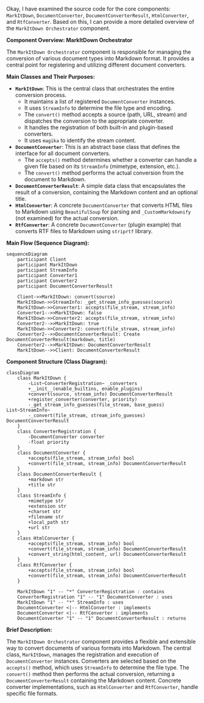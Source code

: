 Okay, I have examined the source code for the core components: `MarkItDown`, `DocumentConverter`, `DocumentConverterResult`, `HtmlConverter`, and `RtfConverter`. Based on this, I can provide a more detailed overview of the `MarkItDown Orchestrator` component.

**Component Overview: MarkItDown Orchestrator**

The `MarkItDown Orchestrator` component is responsible for managing the conversion of various document types into Markdown format. It provides a central point for registering and utilizing different document converters.

**Main Classes and Their Purposes:**

*   **`MarkItDown`**: This is the central class that orchestrates the entire conversion process.
    *   It maintains a list of registered `DocumentConverter` instances.
    *   It uses `StreamInfo` to determine the file type and encoding.
    *   The `convert()` method accepts a source (path, URL, stream) and dispatches the conversion to the appropriate converter.
    *   It handles the registration of both built-in and plugin-based converters.
    *   It uses `magika` to identify the stream content.
*   **`DocumentConverter`**: This is an abstract base class that defines the interface for all document converters.
    *   The `accepts()` method determines whether a converter can handle a given file based on its `StreamInfo` (mimetype, extension, etc.).
    *   The `convert()` method performs the actual conversion from the document to Markdown.
*   **`DocumentConverterResult`**: A simple data class that encapsulates the result of a conversion, containing the Markdown content and an optional title.
*   **`HtmlConverter`**: A concrete `DocumentConverter` that converts HTML files to Markdown using `BeautifulSoup` for parsing and `_CustomMarkdownify` (not examined) for the actual conversion.
*   **`RtfConverter`**: A concrete `DocumentConverter` (plugin example) that converts RTF files to Markdown using `striprtf` library.

**Main Flow (Sequence Diagram):**

```mermaid
sequenceDiagram
    participant Client
    participant MarkItDown
    participant StreamInfo
    participant Converter1
    participant Converter2
    participant DocumentConverterResult

    Client->>MarkItDown: convert(source)
    MarkItDown->>StreamInfo: _get_stream_info_guesses(source)
    MarkItDown->>Converter1: accepts(file_stream, stream_info)
    Converter1-->>MarkItDown: false
    MarkItDown->>Converter2: accepts(file_stream, stream_info)
    Converter2-->>MarkItDown: true
    MarkItDown->>Converter2: convert(file_stream, stream_info)
    Converter2-->>DocumentConverterResult: Create DocumentConverterResult(markdown, title)
    Converter2-->>MarkItDown: DocumentConverterResult
    MarkItDown-->>Client: DocumentConverterResult
```

**Component Structure (Class Diagram):**

```mermaid
classDiagram
    class MarkItDown {
        -List~ConverterRegistration~ _converters
        +__init__(enable_builtins, enable_plugins)
        +convert(source, stream_info) DocumentConverterResult
        +register_converter(converter, priority)
        -_get_stream_info_guesses(file_stream, base_guess) List~StreamInfo~
        -_convert(file_stream, stream_info_guesses) DocumentConverterResult
    }
    class ConverterRegistration {
        -DocumentConverter converter
        -float priority
    }
    class DocumentConverter {
        +accepts(file_stream, stream_info) bool
        +convert(file_stream, stream_info) DocumentConverterResult
    }
    class DocumentConverterResult {
        +markdown str
        +title str
    }
    class StreamInfo {
        +mimetype str
        +extension str
        +charset str
        +filename str
        +local_path str
        +url str
    }
    class HtmlConverter {
        +accepts(file_stream, stream_info) bool
        +convert(file_stream, stream_info) DocumentConverterResult
        +convert_string(html_content, url) DocumentConverterResult
    }
    class RtfConverter {
        +accepts(file_stream, stream_info) bool
        +convert(file_stream, stream_info) DocumentConverterResult
    }

    MarkItDown "1" -- "*" ConverterRegistration : contains
    ConverterRegistration "1" -- "1" DocumentConverter : uses
    MarkItDown "1" -- "*" StreamInfo : uses
    DocumentConverter <|-- HtmlConverter : implements
    DocumentConverter <|-- RtfConverter : implements
    DocumentConverter "1" -- "1" DocumentConverterResult : returns
```

**Brief Description:**

The `MarkItDown Orchestrator` component provides a flexible and extensible way to convert documents of various formats into Markdown. The central class, `MarkItDown`, manages the registration and execution of `DocumentConverter` instances. Converters are selected based on the `accepts()` method, which uses `StreamInfo` to determine the file type. The `convert()` method then performs the actual conversion, returning a `DocumentConverterResult` containing the Markdown content. Concrete converter implementations, such as `HtmlConverter` and `RtfConverter`, handle specific file formats.